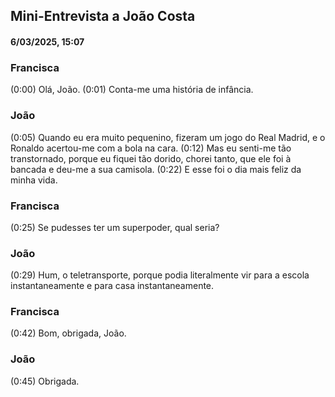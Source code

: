 ## Mini-Entrevista a João Costa
#### 6/03/2025, 15:07
### Francisca
(0:00) Olá, João. (0:01) Conta-me uma história de infância.
### João
(0:05) Quando eu era muito pequenino, fizeram um jogo do Real Madrid, e o Ronaldo acertou-me com a bola na cara. (0:12) Mas eu senti-me tão transtornado, porque eu fiquei tão dorido, chorei tanto, que ele foi à bancada e deu-me a sua camisola. (0:22) E esse foi o dia mais feliz da minha vida.
### Francisca
(0:25) Se pudesses ter um superpoder, qual seria?
### João
(0:29) Hum, o teletransporte, porque podia literalmente vir para a escola instantaneamente e para casa instantaneamente.
### Francisca
(0:42) Bom, obrigada, João.
### João
(0:45) Obrigada.
